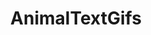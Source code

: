 ---
title: AnimalTextGifs
crosslinks:
- aww
- gifs
- rarepuppers
- funny
- HighQualityGifs
- WTF
- likeus
- AnimalsBeingJerks
- instant_regret
- Zoomies
- youseeingthisshit
- PeopleFuckingDying
- pics
- BetterEveryLoop
- CatsStandingUp
- NotKenM
- Awwducational
- HumansBeingBros
- ShittyAnimalFacts
---
